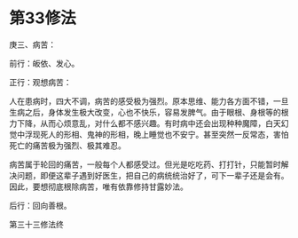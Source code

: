 # 第33修法

庚三、病苦：

前行：皈依、发心。

正行：观想病苦：

人在患病时，四大不调，病苦的感受极为强烈。原本思维、能力各方面不错，一旦生病之后，身体发生极大改变，心也不快乐，容易发脾气。由于眼根、身根等的根力下降，从而心烦意乱，对什么都不感兴趣。有时病中还会出现种种魔障，白天幻觉中浮现死人的形相、鬼神的形相，晚上睡觉也不安宁。甚至突然一反常态，害怕死亡的痛苦极为强烈、极其难忍。

病苦属于轮回的痛苦，一般每个人都感受过。但光是吃吃药、打打针，只能暂时解决问题，即便这辈子遇到好医生，把自己的病统统治好了，可下一辈子还是会有。因此，要想彻底根除病苦，唯有依靠修持甘露妙法。

后行：回向善根。

第三十三修法终

